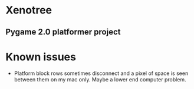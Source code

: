 # Xenotree
## Pygame 2.0 platformer project

# Known issues
* Platform block rows sometimes disconnect and a pixel of space is seen between them on my mac only. Maybe a lower end computer problem.
